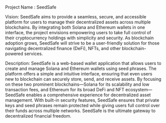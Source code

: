 Project Name : SeedSafe

Vision:
SeedSafe aims to provide a seamless, secure, and accessible platform for users to manage their decentralized assets across multiple blockchains. By integrating both Solana and Ethereum wallets in one interface, the project envisions empowering users to take full control of their cryptocurrency holdings with simplicity and security. As blockchain adoption grows, SeedSafe will strive to be a user-friendly solution for those navigating decentralized finance (DeFi), NFTs, and other blockchain-powered services.


Description:
SeedSafe is a web-based wallet application that allows users to create and manage Solana and Ethereum wallets using seed phrases. The platform offers a simple and intuitive interface, ensuring that even users new to blockchain can securely store, send, and receive assets. By focusing on these two prominent blockchains—Solana for its scalability and low transaction fees, and Ethereum for its broad DeFi and NFT ecosystem—SeedSafe enables a comprehensive experience for decentralized asset management. With built-in security features, SeedSafe ensures that private keys and seed phrases remain protected while giving users full control over their funds across multiple networks. SeedSafe is the ultimate gateway to decentralized financial freedom.

